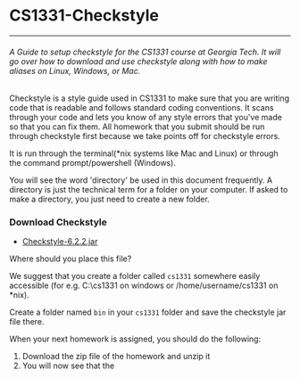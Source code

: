 # CS1331-Checkstyle
---
###### A Guide to setup checkstyle for the CS1331 course at Georgia Tech. It will go over how to download and use checkstyle along with how to make aliases on Linux, Windows, or Mac.

Checkstyle is a style guide used in CS1331 to make sure that you are writing code that is readable and follows standard coding conventions. It scans through your code and lets you know of any style errors that you've made so that you can fix them. All homework that you submit should be run through checkstyle first because we take points off for checkstyle errors.

It is run through the terminal(*nix systems like Mac and Linux) or through the command prompt/powershell (Windows).

You will see the word 'directory' be used in this document frequently. A directory is just the technical term for a folder on your computer. If asked to make a directory, you just need to create a new folder.

### Download Checkstyle

  - [Checkstyle-6.2.2.jar](http://cs1331.org/resources/checkstyle-6.2.2.jar)
  
Where should you place this file?

We suggest that you create a folder called `cs1331` somewhere easily accessible (for e.g. C:\cs1331 on windows or /home/username/cs1331 on *nix). 

Create a folder named `bin` in your `cs1331` folder and save the checkstyle jar file there. 

When your next homework is assigned, you should do the following:

1. Download the zip file of the homework and unzip it 
2. You will now see that the 
